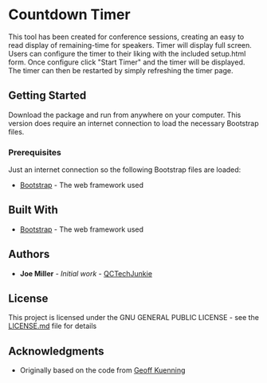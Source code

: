 # Countdown Timer

This tool has been created for conference sessions, creating an easy to read display of remaining-time for speakers. Timer will display full screen. Users can configure the timer to their liking with the included setup.html form. Once configure click "Start Timer" and the timer will be displayed. The timer can then be restarted by simply refreshing the timer page.

## Getting Started

Download the package and run from anywhere on your computer. This version does require an internet connection to load the necessary Bootstrap files.

### Prerequisites

Just an internet connection so the following Bootstrap files are loaded:

* [Bootstrap](https://getbootstrap.com/docs/4.3/getting-started/introduction/) - The web framework used

## Built With

* [Bootstrap](https://getbootstrap.com/docs/4.3/getting-started/introduction/) - The web framework used

## Authors

* **Joe Miller** - *Initial work* - [QCTechJunkie](https://github.com/qctechjunkie)

## License

This project is licensed under the GNU GENERAL PUBLIC LICENSE - see the [LICENSE.md](LICENSE.md) file for details

## Acknowledgments

* Originally based on the code from [Geoff Kuenning](https://www.cs.hmc.edu/~geoff/countdowntimer.html)
